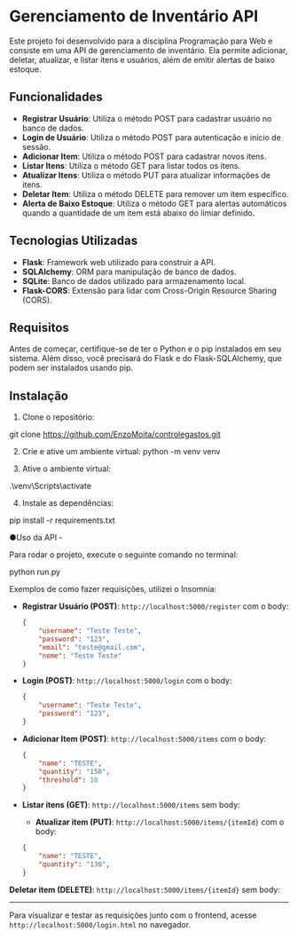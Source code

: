 # Gerenciamento de Inventário API

Este projeto foi desenvolvido para a disciplina Programação para Web e consiste em uma API de gerenciamento de inventário. Ela permite adicionar, deletar, atualizar, e listar itens e usuários, além de emitir alertas de baixo estoque.

## Funcionalidades
- **Registrar Usuário**: Utiliza o método POST para cadastrar usuário no banco de dados.
- **Login de Usuário**: Utiliza o método POST para autenticação e início de sessão.
- **Adicionar Item**: Utiliza o método POST para cadastrar novos itens.
- **Listar Itens**: Utiliza o método GET para listar todos os itens.
- **Atualizar Itens**: Utiliza o método PUT para atualizar informações de itens.
- **Deletar Item**: Utiliza o método DELETE para remover um item específico.
- **Alerta de Baixo Estoque**: Utiliza o método GET para alertas automáticos quando a quantidade de um item está abaixo do limiar definido.

## Tecnologias Utilizadas
- **Flask**: Framework web utilizado para construir a API.
- **SQLAlchemy**: ORM para manipulação de banco de dados.
- **SQLite**: Banco de dados utilizado para armazenamento local.
- **Flask-CORS**: Extensão para lidar com Cross-Origin Resource Sharing (CORS).

## Requisitos
Antes de começar, certifique-se de ter o Python e o pip instalados em seu sistema. Além disso, você precisará do Flask e do Flask-SQLAlchemy, que podem ser instalados usando pip.

## Instalação
1. Clone o repositório:

git clone https://github.com/EnzoMoita/controlegastos.git

2. Crie e ative um ambiente virtual:
python -m venv venv


3. Ative o ambiente virtual:

.\venv\Scripts\activate

4. Instale as dependências:

pip install -r requirements.txt



●Uso da API - 

Para rodar o projeto, execute o seguinte comando no terminal:

python run.py

Exemplos de como fazer requisições, utilizei o Insomnia:
- **Registrar Usuário (POST)**: `http://localhost:5000/register` com o body:
  ```json
  {
      "username": "Teste Teste",
      "password": "123",
      "email": "teste@gmail.com",
      "nome": "Teste Teste"
  }


- **Login (POST)**: `http://localhost:5000/login` com o body:
  ```json
  {
      "username": "Teste Teste",
      "password": "123",
  }

- **Adicionar Item (POST)**: `http://localhost:5000/items` com o body:
  ```json
  {
      "name": "TESTE",
      "quantity": "150",
      "threshold": 10
  }

- **Listar itens (GET)**: `http://localhost:5000/items` sem body:

  
  - **Atualizar item (PUT)**: `http://localhost:5000/items/{itemId}` com o body:
  ```json
  {
      "name": "TESTE",
      "quantity": "130",
  }

 **Deletar item (DELETE)**: `http://localhost:5000/items/{itemId}` sem body:


----------------------------------------------------
Para visualizar e testar as requisições junto com o frontend, acesse `http://localhost:5000/login.html` no navegador.
